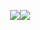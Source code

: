 <p align="center"><img src="https://github-readme-stats.vercel.app/api?username=orionman&hide_border=true&count_private=true&show_icons=true&include_all_commits=true&theme=gruvbox"><img src="https://github-readme-stats.vercel.app/api/wakatime?username=garryspins&theme=gruvbox"></p>
